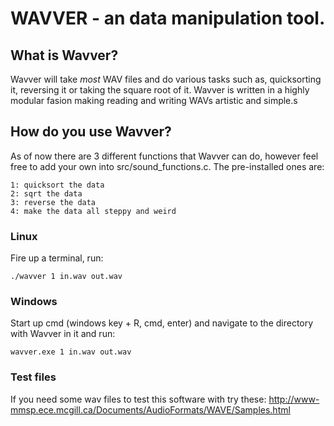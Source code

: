 # WAVVER - an data manipulation tool.

## What is Wavver?

Wavver will take *most* WAV files and do various tasks such as, quicksorting it, reversing it or taking the square root of it. Wavver is written in a highly modular fasion making reading and writing WAVs artistic and simple.s

## How do you use Wavver?

As of now there are 3 different functions that Wavver can do, however feel free to add your own into src/sound_functions.c. The pre-installed ones are:

```
1: quicksort the data
2: sqrt the data
3: reverse the data
4: make the data all steppy and weird
```

### Linux
Fire up a terminal, run:

```
./wavver 1 in.wav out.wav
```

### Windows

Start up cmd (windows key + R, cmd, enter) and navigate to the directory with Wavver in it and run:

```
wavver.exe 1 in.wav out.wav
```

### Test files

If you need some wav files to test this software with try these: http://www-mmsp.ece.mcgill.ca/Documents/AudioFormats/WAVE/Samples.html
